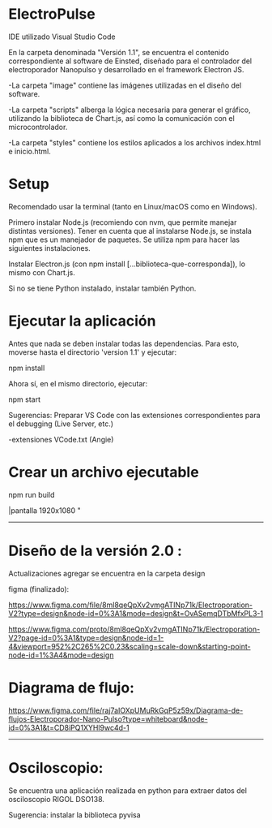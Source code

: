 # ElectroPulse

IDE utilizado Visual Studio Code 

En la carpeta denominada "Versión 1.1", se encuentra el contenido correspondiente al software de Einsted, diseñado para el controlador del electroporador Nanopulso y desarrollado en el framework Electron JS.

-La carpeta "image" contiene las imágenes utilizadas en el diseño del software.

-La carpeta "scripts" alberga la lógica necesaria para generar el gráfico, utilizando la biblioteca de Chart.js, así como la comunicación con el microcontrolador.

-La carpeta "styles" contiene los estilos aplicados a los archivos index.html e inicio.html.

# Setup

Recomendado usar la terminal (tanto en Linux/macOS como en Windows).

Primero instalar Node.js (recomiendo con nvm, que permite manejar distintas versiones). Tener en cuenta que al instalarse Node.js, se instala npm que es un manejador de paquetes. Se utiliza npm para hacer las siguientes instalaciones. 

Instalar Electron.js (con npm install [...biblioteca-que-corresponda]), lo mismo con Chart.js.

Si no se tiene Python instalado, instalar también Python.

# Ejecutar la aplicación

Antes que nada se deben instalar todas las dependencias. Para esto, moverse hasta el directorio 'version 1.1' y ejecutar:

npm install

Ahora sí, en el mismo directorio, ejecutar:

npm start

Sugerencias: 
Preparar VS Code con las extensiones correspondientes para el debugging (Live Server, etc.)

-extensiones VCode.txt (Angie)

# Crear un archivo ejecutable

npm run build

|pantalla 1920x1080 "

-----------------------------------------------------------------------------------------------------------------------------------------------------------------------------------------
# Diseño de la versión 2.0 :

Actualizaciones agregar se encuentra en la carpeta design

figma (finalizado):

https://www.figma.com/file/8ml8qeQpXv2vmgATINp71k/Electroporation-V2?type=design&node-id=0%3A1&mode=design&t=OvASemqDTbMfxPL3-1

https://www.figma.com/proto/8ml8qeQpXv2vmgATINp71k/Electroporation-V2?page-id=0%3A1&type=design&node-id=1-4&viewport=952%2C265%2C0.23&scaling=scale-down&starting-point-node-id=1%3A4&mode=design

# Diagrama de flujo:

https://www.figma.com/file/raj7aIOXpUMuRkGqP5z59x/Diagrama-de-flujos-Electroporador-Nano-Pulso?type=whiteboard&node-id=0%3A1&t=CD8iPQ1XYHl9wc4d-1


-----------------------------------------------------------------------------------------------------------------------------------------------------------------------------------------
# Osciloscopio:

Se encuentra una aplicación realizada en python para extraer datos del osciloscopio RIGOL DSO138. 

Sugerencia: instalar la biblioteca pyvisa
